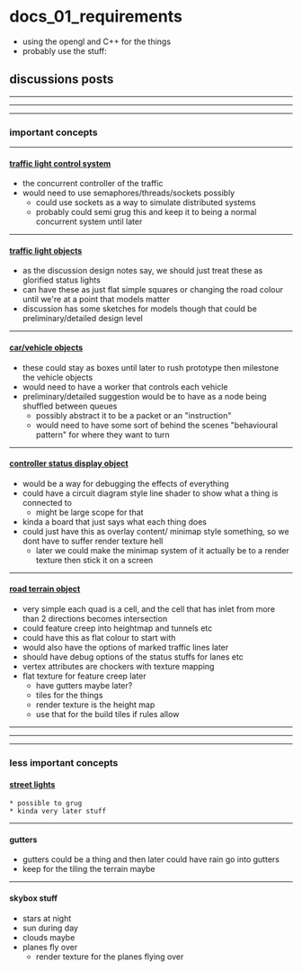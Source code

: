 # docs_01_requirements

* using the opengl and C++ for the things
* probably use the stuff:

## discussions posts

---
---
---

### important concepts

---

####  [traffic light control system](https://github.com/corbeau217/cpp_opengl_vehicles/discussions/3)

* the concurrent controller of the traffic
* would need to use semaphores/threads/sockets possibly
    * could use sockets as a way to simulate distributed systems
    * probably could semi grug this and keep it to being a normal concurrent system until later

---

#### [traffic light objects](https://github.com/corbeau217/cpp_opengl_vehicles/discussions/4)

* as the discussion design notes say, we should just treat these as glorified status lights
* can have these as just flat simple squares or changing the road colour until we're at a point that models matter
* discussion has some sketches for models though that could be preliminary/detailed design level

---

#### [car/vehicle objects](https://github.com/corbeau217/cpp_opengl_vehicles/discussions/5)

* these could stay as boxes until later to rush prototype then milestone the vehicle objects
* would need to have a worker that controls each vehicle
* preliminary/detailed suggestion would be to have as a node being shuffled between queues
    * possibly abstract it to be a packet or an "instruction"
    * would need to have some sort of behind the scenes "behavioural pattern" for where they want to turn

---

#### [controller status display object](https://github.com/corbeau217/cpp_opengl_vehicles/discussions/6)

* would be a way for debugging the effects of everything
* could have a circuit diagram style line shader to show what a thing is connected to
    * might be large scope for that
* kinda a board that just says what each thing does
* could just have this as overlay content/ minimap style something, so we dont have to suffer render texture hell
    * later we could make the minimap system of it actually be to a render texture then stick it on a screen

---

#### [road terrain object](https://github.com/corbeau217/cpp_opengl_vehicles/discussions/2)

* very simple each quad is a cell, and the cell that has inlet from more than 2 directions becomes intersection
* could feature creep into heightmap and tunnels etc
* could have this as flat colour to start with
* would also have the options of marked traffic lines later
* should have debug options of the status stuffs for lanes etc
* vertex attributes are chockers with texture mapping
* flat texture for feature creep later
    * have gutters maybe later?
    * tiles for the things
    * render texture is the height map
    * use that for the build tiles if rules allow

---
---
---

### less important concepts

#### [street lights](https://github.com/corbeau217/cpp_opengl_vehicles/discussions/7)
    * possible to grug
    * kinda very later stuff

---

#### gutters

* gutters could be a thing and then later could have rain go into gutters
* keep for the tiling the terrain maybe

---

#### skybox stuff

* stars at night
* sun during day
* clouds maybe
* planes fly over
    * render texture for the planes flying over
